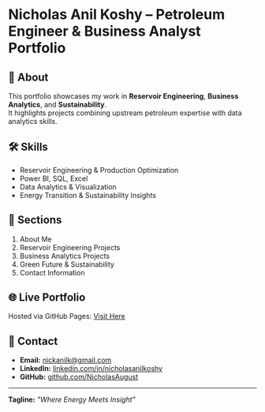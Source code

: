 # Nicholas Anil Koshy – Petroleum Engineer & Business Analyst Portfolio

## 📌 About
This portfolio showcases my work in **Reservoir Engineering**, **Business Analytics**, and **Sustainability**.  
It highlights projects combining upstream petroleum expertise with data analytics skills.

## 🛠️ Skills
- Reservoir Engineering & Production Optimization
- Power BI, SQL, Excel
- Data Analytics & Visualization
- Energy Transition & Sustainability Insights

## 📂 Sections
1. About Me
2. Reservoir Engineering Projects
3. Business Analytics Projects
4. Green Future & Sustainability
5. Contact Information

## 🌐 Live Portfolio
Hosted via GitHub Pages: [Visit Here](https://yourusername.github.io/your-repo-name/)

## 📧 Contact
- **Email:** nickanilk@gmail.com
- **LinkedIn:** [linkedin.com/in/nicholasanilkoshy](https://linkedin.com/in/nicholasanilkoshy)
- **GitHub:** [github.com/NicholasAugust](https://github.com/NicholasAugust)

---

**Tagline:** _"Where Energy Meets Insight"_
